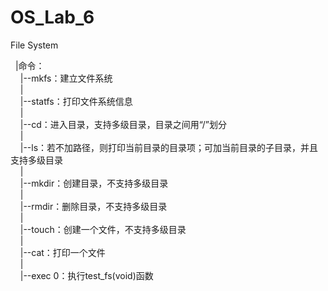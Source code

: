 # OS_Lab_6        
File System        
        
&nbsp;&nbsp;|命令：         
&nbsp;&nbsp;&nbsp;&nbsp;|--mkfs：建立文件系统    
&nbsp;&nbsp;&nbsp;&nbsp;|     
&nbsp;&nbsp;&nbsp;&nbsp;|--statfs：打印文件系统信息     
&nbsp;&nbsp;&nbsp;&nbsp;|        
&nbsp;&nbsp;&nbsp;&nbsp;|--cd：进入目录，支持多级目录，目录之间用“/”划分         
&nbsp;&nbsp;&nbsp;&nbsp;|        
&nbsp;&nbsp;&nbsp;&nbsp;|--ls：若不加路径，则打印当前目录的目录项；可加当前目录的子目录，并且支持多级目录         
&nbsp;&nbsp;&nbsp;&nbsp;|        
&nbsp;&nbsp;&nbsp;&nbsp;|--mkdir：创建目录，不支持多级目录         
&nbsp;&nbsp;&nbsp;&nbsp;|        
&nbsp;&nbsp;&nbsp;&nbsp;|--rmdir：删除目录，不支持多级目录        
&nbsp;&nbsp;&nbsp;&nbsp;|        
&nbsp;&nbsp;&nbsp;&nbsp;|--touch：创建一个文件，不支持多级目录        
&nbsp;&nbsp;&nbsp;&nbsp;|        
&nbsp;&nbsp;&nbsp;&nbsp;|--cat：打印一个文件        
&nbsp;&nbsp;&nbsp;&nbsp;|        
&nbsp;&nbsp;&nbsp;&nbsp;|--exec 0：执行test_fs(void)函数        
